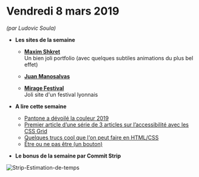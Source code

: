 Vendredi 8 mars 2019
===========================

_(par Ludovic Soula)_

- **Les sites de la semaine**  
   + **[Maxim Shkret](https://shkret.com/gallery)**  
    Un bien joli portfolio (avec quelques subtiles animations du plus bel effet)  

   + **[Juan Manosalvas](https://manosalvas.me/)**  
   
   + **[Mirage Festival](https://www.miragefestival.com/)**  
   Joli site d'un festival lyonnais

    
- **A lire cette semaine**  
    + [Pantone a dévoilé la couleur 2019](https://www.webdesignerdepot.com/2018/12/pantone-announces-color-of-the-year-living-coral/)  
    + [Premier article d’une série de 3 articles sur l’accessibilité avec les CSS Grid](https://www.matuzo.at/blog/the-dark-side-of-the-grid/)
    + [Quelques trucs cool que l'on peut faire en HTML/CSS](https://medium.com/@itzikpop/neat-stuff-with-html-css-82a29fb8e14f)
    + [Être ou ne pas être (un bouton)](https://www.smashingmagazine.com/2019/02/buttons-interfaces/)
     
- **Le bonus de la semaine par Commit Strip**  

![Strip-Estimation-de-temps](https://www.commitstrip.com/wp-content/uploads/2019/03/Strip-Estimation-de-temps-650-final.jpg)
